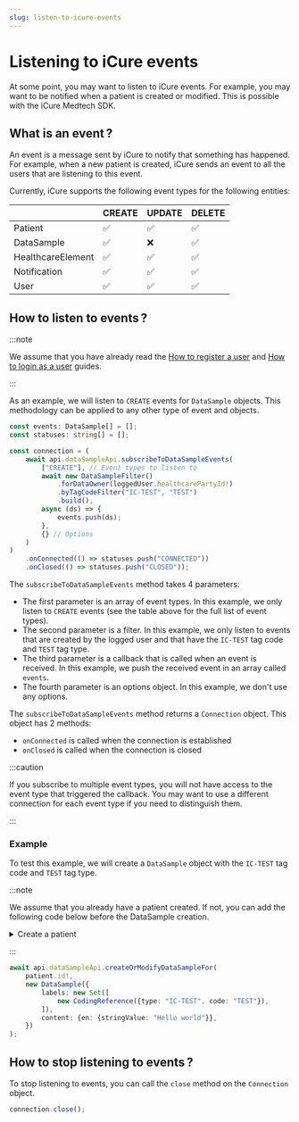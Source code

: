 ```yaml
---
slug: listen-to-icure-events
---
```


# Listening to iCure events

At some point, you may want to listen to iCure events. For example, you may want to be notified when a patient is created or modified. This is possible with the iCure Medtech SDK.

## What is an event&#8239;?

An event is a message sent by iCure to notify that something has happened. For example, when a new patient is created, iCure sends an event to all the users that are listening to this event.

Currently, iCure supports the following event types for the following entities:

|                   | CREATE | UPDATE | DELETE |
|-------------------|--------|--------|--------|
| Patient           | ✅      | ✅      | ✅      |
| DataSample        | ✅      | ❌      | ✅      |
| HealthcareElement | ✅      | ✅      | ✅      |
| Notification      | ✅      | ✅      | ✅      |
| User              | ✅      | ✅      | ✅      |

## How to listen to events&#8239;?

:::note

We assume that you have already read the [How to register a user](./how-to-register-a-user.md) and [How to login as a user](./how-to-login-as-a-user.md) guides.

:::

As an example, we will listen to `CREATE` events for `DataSample` objects. This methodology can be applied to any other type of event and objects.

<!-- file://code-samples/rsocket/index.mts snippet:can listen to dataSample events-->
```typescript
const events: DataSample[] = [];
const statuses: string[] = [];

const connection = (
	await api.dataSampleApi.subscribeToDataSampleEvents(
		["CREATE"], // Event types to listen to
		await new DataSampleFilter()
			.forDataOwner(loggedUser.healthcarePartyId!)
			.byTagCodeFilter("IC-TEST", "TEST")
			.build(),
		async (ds) => {
			events.push(ds);
		},
		{} // Options
	)
)
	.onConnected(() => statuses.push("CONNECTED"))
	.onClosed(() => statuses.push("CLOSED"));
```

The `subscribeToDataSampleEvents` method takes 4 parameters:
- The first parameter is an array of event types. In this example, we only listen to `CREATE` events (see the table above for the full list of event types).
- The second parameter is a filter. In this example, we only listen to events that are created by the logged user and that have the `IC-TEST` tag code and `TEST` tag type.
- The third parameter is a callback that is called when an event is received. In this example, we push the received event in an array called `events`.
- The fourth parameter is an options object. In this example, we don't use any options.

The `subscribeToDataSampleEvents` method returns a `Connection` object. This object has 2 methods:
- `onConnected` is called when the connection is established
- `onClosed` is called when the connection is closed

:::caution

If you subscribe to multiple event types, you will not have access to the event type that triggered the callback. You may want to use a different connection for each event type if you need to distinguish them.

:::

### Example

To test this example, we will create a `DataSample` object with the `IC-TEST` tag code and `TEST` tag type.

:::note

We assume that you already have a patient created. If not, you can add the following code below before the DataSample creation.
<details>
  <summary>Create a patient</summary>

<!-- file://code-samples/rsocket/index.mts snippet:create a patient for rsocket-->
```typescript
const patient = await api.patientApi.createOrModifyPatient(
	new Patient({
		firstName: "John",
		lastName: "Snow",
		note: "Winter is coming",
	})
);
```

</details>

:::

<!-- file://code-samples/rsocket/index.mts snippet:create a dataSample for rsocket-->
```typescript
await api.dataSampleApi.createOrModifyDataSampleFor(
	patient.id!,
	new DataSample({
		labels: new Set([
			new CodingReference({type: "IC-TEST", code: "TEST"}),
		]),
		content: {en: {stringValue: "Hello world"}},
	})
);
```


## How to stop listening to events&#8239;?

To stop listening to events, you can call the `close` method on the `Connection` object.

<!-- file://code-samples/rsocket/index.mts snippet:close the connection-->
```typescript
connection.close();
```



















